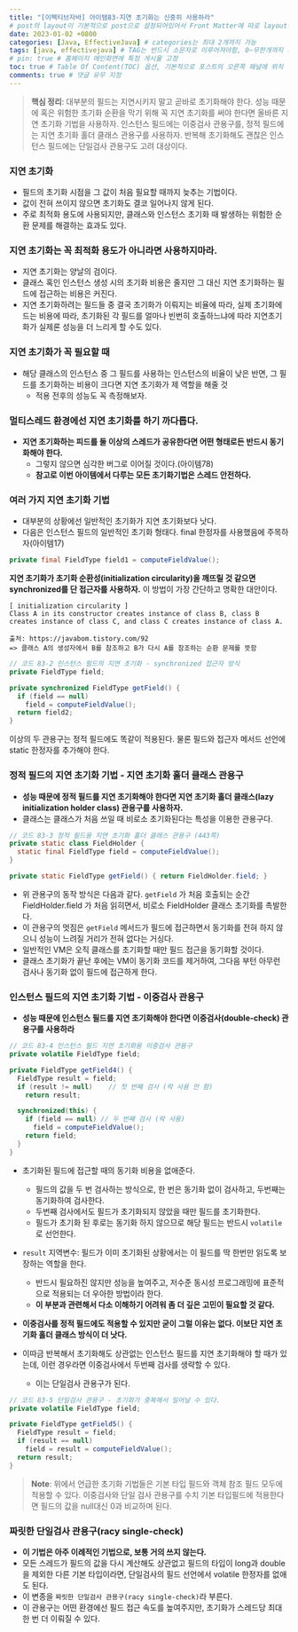 ```yaml
---
title: "[이펙티브자바] 아이템83-지연 초기화는 신중히 사용하라"
# post의 layout이 기본적으로 post으로 설정되어있어서 Front Matter에 따로 layout변수를 만들어 주지 않아도 된다.
date: 2023-01-02 +0800
categories: [Java, EffectiveJava] # categories는 최대 2개까지 가능
tags: [java, effectivejava] # TAG는 반드시 소문자로 이루어져야함, 0~무한개까지 지정 가능
# pin: true # 홈페이지 메인화면에 특정 게시물 고정
toc: true # Table Of Content(TOC) 옵션, 기본적으로 포스트의 오른쪽 패널에 위치
comments: true # 댓글 유무 지정
---
```


> **핵심 정리**: 대부분의 필드는 지연시키지 말고 곧바로 초기화해야 한다. 성능 때문에 혹은 위험한 초기화 순환을 막기 위해 꼭 지연 초기화를 써야 한다면 올바른 지연 초기화 기법을 사용하자. 인스턴스 필드에는 이중검사 관용구를, 정적 필드에는 지연 초기화 홀더 클래스 관용구를 사용하자. 반복해 초기화해도 괜찮은 인스턴스 필드에는 단일검사 관용구도 고려 대상이다.

### 지연 초기화
- 필드의 초기화 시점을 그 값이 처음 필요할 때까지 늦추는 기법이다.
- 값이 전혀 쓰이지 않으면 초기화도 결코 일어나지 않게 된다.
- 주로 최적화 용도에 사용되지만, 클래스와 인스턴스 초기화 때 발생하는 위험한 순환 문제를 해결하는 효과도 있다.

### 지연 초기화는 꼭 최적화 용도가 아니라면 사용하지마라.
- 지연 초기화는 양날의 검이다.
- 클래스 혹인 인스턴스 생성 시의 초기화 비용은 줄지만 그 대신 지연 초기화하는 필드에 접근하는 비용은 커진다.
- 지연 초기화하려는 필드들 중 결국 초기화가 이뤄지는 비율에 따라, 실제 초기화에 드는 비용에 따라, 초기화된 각 필드를 얼마나 빈번히 호출하느냐에 따라 지연초기화가 실제론 성능을 더 느리게 할 수도 있다.

### 지연 초기화가 꼭 필요할 때
- 해당 클래스의 인스턴스 중 그 필드를 사용하는 인스턴스의 비율이 낮은 반면, 그 필드를 초기화하는 비용이 크다면 지연 초기화가 제 역할을 해줄 것
  - 적용 전후의 성능도 꼭 측정해보자.

### 멀티스레드 환경에선 지연 초기화를 하기 까다롭다.
- <b>지연 초기화하는 피드를 둘 이상의 스레드가 공유한다면 어떤 형태로든 반드시 동기화해야 한다.</b>
  - 그렇지 않으면 심각한 버그로 이어질 것이다.(아이템78)
  - <b>참고로 이번 아이템에서 다루는 모든 초기화기법은 스레드 안전하다.</b>

### 여러 가지 지연 초기화 기법
- 대부분의 상황에선 일반적인 초기화가 지연 초기화보다 낫다.
- 다음은 인스턴스 필드의 일반적인 초기화 형태다. final 한정자를 사용했음에 주목하자(아이템17)

```java
private final FieldType field1 = computeFieldValue();
```

<b>지연 초기화가 초기화 순환성(initialization circularity)을 깨뜨릴 것 같으면 synchronized를 단 접근자를 사용하자.</b> 이 방법이 가장 간단하고 명확한 대안이다.


```
[ initialization circularity ]
Class A in its constructor creates instance of class B, class B creates instance of class C, and class C creates instance of class A.

출처: https://javabom.tistory.com/92
=> 클래스 A의 생성자에서 B를 참조하고 B가 다시 A를 참조하는 순환 문제를 뜻함
```

```java
// 코드 83-2 인스턴스 필드의 지연 초기화 - synchronized 접근자 방식
private FieldType field;

private synchronized FieldType getField() {
  if (field == null)
    field = computeFieldValue();
  return field2;
}
```

이상의 두 관용구는 정적 필드에도 똑같이 적용된다. 물론 필드와 접근자 메서드 선언에 static 한정자를 추가해야 한다.

### 정적 필드의 지연 초기화 기법 - 지연 초기화 홀더 클래스 관용구
- <b>성능 때문에 정적 필드를 지연 초기화해야 한다면 지연 초기화 홀더 클래스(lazy initialization holder class) 관용구를 사용하자.</b>
- 클래스는 클래스가 처음 쓰일 때 비로소 초기화된다는 특성을 이용한 관용구다.

```java
// 코드 83-3 정적 필드용 지연 초기화 홀더 클래스 관용구 (443쪽)
private static class FieldHolder {
  static final FieldType field = computeFieldValue();
}

private static FieldType getField() { return FieldHolder.field; }
```

- 위 관용구의 동작 방식은 다음과 같다. `getField` 가 처음 호출되는 순간 FieldHolder.field 가 처음 읽히면서, 비로소 FieldHolder 클래스 초기화를 촉발한다.
- 이 관용구의 멋짐은 `getField` 메서드가 필드에 접근하면서 동기화를 전혀 하지 않으니 성능이 느려질 거리가 전혀 없다는 거싱다.
- 일반적인 VM은 오직 클래스를 초기화할 때만 필드 접근을 동기화할 것이다.
- 클래스 초기화가 끝난 후에는 VM이 동기화 코드를 제거하여, 그다음 부턴 아무런 검사나 동기화 없이 필드에 접근하게 한다.

### 인스턴스 필드의 지연 초기화 기법 - 이중검사 관용구
- <b>성능 때문에 인스턴스 필드를 지연 초기화해야 한다면 이중검사(double-check) 관용구를 사용하라</b>

```java
// 코드 83-4 인스턴스 필드 지연 초기화용 이중검사 관용구
private volatile FieldType field;

private FieldType getField4() {
  FieldType result = field;
  if (result != null)    // 첫 번째 검사 (락 사용 안 함)
    return result;

  synchronized(this) {
    if (field == null) // 두 번째 검사 (락 사용)
      field = computeFieldValue();
    return field;
  }
}
```

- 초기화된 필드에 접근할 때의 동기화 비용을 없애준다.
  - 필드의 값을 두 번 검사하는 방식으로, 한 번은 동기화 없이 검사하고, 두번째는 동기화하여 검사한다.
  - 두번째 검사에서도 필드가 초기화되지 않았을 때만 필드를 초기화한다.
  - 필드가 초기화 된 후로는 동기화 하지 않으므로 해당 필드는 반드시 `volatile`로 선언한다.
- `result` 지역변수: 필드가 이미 초기화된 상황에서는 이 필드를 딱 한번만 읽도록 보장하는 역할을 한다.
  - 반드시 필요하진 않지만 성능을 높여주고, 저수준 동시성 프로그래밍에 표준적으로 적용되는 더 우아한 방법이라 한다.
  - <b>이 부분과 관련해서 다소 이해하기 어려워 좀 더 깊은 고민이 필요할 것 같다.</b>

- <b>이중검사를 정적 필드에도 적용할 수 있지만 굳이 그럴 이유는 없다. 이보단 지연 초기화 홀더 클래스 방식이 더 낫다.</b>
- 이따금 반복해서 초기화해도 상관없는 인스턴스 필드를 지연 초기화해야 할 때가 있는데, 이런 경우라면 이중검사에서 두번째 검사를 생략할 수 있다.
  - 이는 단일검사 관용구가 된다.

```java
// 코드 83-5 단일검사 관용구 - 초기화가 중복해서 일어날 수 있다.
private volatile FieldType field;

private FieldType getField5() {
  FieldType result = field;
  if (result == null)
    field = result = computeFieldValue();
  return result;
}
```

> **Note**: 위에서 언급한 초기화 기법들은 기본 타입 필드와 객체 참조 필드 모두에 적용할 수 있다. 이중검사와 단일 검사 관용구를 수치 기본 타입필드에 적용한다면 필드의 값을 null대신 0과 비교하며 된다.

### 짜릿한 단일검사 관용구(racy single-check)
- <b>이 기법은 아주 이례적인 기법으로, 보통 거의 쓰지 않는다.</b>
- 모든 스레드가 필드의 값을 다시 계산해도 상관없고 필드의 타입이 long과 double을 제외한 다른 기본 타입이라면, 단일검사의 필드 선언에서 volatile 한정자를 없애도 된다.
- 이 변종을 `짜릿한 단일검사 관용구(racy single-check)`라 부른다.
- 이 관용구는 어떤 환경에선 필드 접근 속도를 높여주지만, 초기화가 스레드당 최대 한 번 더 이뤄질 수 있다. 

